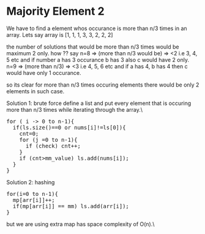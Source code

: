 # Majority Element 2

We have to find a element whos occurance is more than n/3 times in an array. Lets say array is [1, 1, 1, 3, 3, 2, 2, 2]

the number of solutions that would be more than n/3 times would be maximum 2 only. how ??
say n=8  =>  (more than n/3 would be) => <2  i.e 3, 4, 5 etc and if number a has 3 occurance b has 3 also c would have 2 only.\
n=9 => (more than n/3) => <3 i.e 4, 5, 6 etc and if a has 4, b has 4 then c would have only 1 occurance.

so its clear for more than n/3 times occuring elements there would be only 2 elements in such case.

Solution 1:
brute force 
define a list and put every element that is occuring more than n/3 times while iterating through the array.\
<pre>
for ( i -> 0 to n-1){
  if(ls.size()==0 or nums[i]!=ls[0]){
    cnt=0;
    for (j =0 to n-1){
      if (check) cnt++;
    }
    if (cnt>mm_value) ls.add(nums[i]);
  }
}
</pre>
Solution 2:
hashing
<pre>
for(i=0 to n-1){
  mp[arr[i]]++;
  if(mp[arr[i]] == mm) ls.add(arr[i]);
}
</pre>
but we are using extra map has space complexity of O(n).\



 
